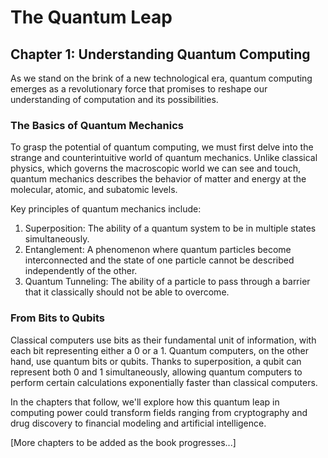 # The Quantum Leap

## Chapter 1: Understanding Quantum Computing

As we stand on the brink of a new technological era, quantum computing emerges as a revolutionary force that promises to reshape our understanding of computation and its possibilities.

### The Basics of Quantum Mechanics

To grasp the potential of quantum computing, we must first delve into the strange and counterintuitive world of quantum mechanics. Unlike classical physics, which governs the macroscopic world we can see and touch, quantum mechanics describes the behavior of matter and energy at the molecular, atomic, and subatomic levels.

Key principles of quantum mechanics include:

1. Superposition: The ability of a quantum system to be in multiple states simultaneously.
2. Entanglement: A phenomenon where quantum particles become interconnected and the state of one particle cannot be described independently of the other.
3. Quantum Tunneling: The ability of a particle to pass through a barrier that it classically should not be able to overcome.

### From Bits to Qubits

Classical computers use bits as their fundamental unit of information, with each bit representing either a 0 or a 1. Quantum computers, on the other hand, use quantum bits or qubits. Thanks to superposition, a qubit can represent both 0 and 1 simultaneously, allowing quantum computers to perform certain calculations exponentially faster than classical computers.

In the chapters that follow, we'll explore how this quantum leap in computing power could transform fields ranging from cryptography and drug discovery to financial modeling and artificial intelligence.

[More chapters to be added as the book progresses...]

